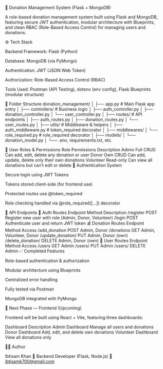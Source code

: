 🧾 Donation Management System (Flask + MongoDB)

A role-based donation management system built using Flask and MongoDB, featuring secure JWT authentication, modular architecture with Blueprints, and clean RBAC (Role-Based Access Control) for managing users and donations.

⚙️ Tech Stack

Backend Framework: Flask (Python)

Database: MongoDB (via PyMongo)

Authentication: JWT (JSON Web Token)

Authorization: Role-Based Access Control (RBAC)

Tools Used: Postman (API Testing), dotenv (env config), Flask Blueprints (modular structure)

📂 Folder Structure
donation_management/
│
├── app.py                         # Main Flask app entry
│
├── controllers/                   # Business logic
│   ├── auth_controller.py
│   ├── donation_controller.py
│   └── user_controller.py
│
├── routes/                        # API endpoints
│   ├── auth_routes.py
│   ├── donation_routes.py
│   └── user_routes.py
│
├── utils/                         # Middleware & helpers
│   ├── auth_middleware.py         # token_required decorator
│
├── middlewares/
│   └── role_required.py           # role_required decorator
│
├── models/
│   └── donation_model.py
│
└── .env, requirements.txt, etc.

👥 User Roles & Permissions
Role	Permissions	Description
Admin	Full CRUD	Can add, edit, delete any donation or user
Donor	Own CRUD	Can add, update, delete only their own donations
Volunteer	Read-only	Can view all donations but can’t edit or delete
🔐 Authentication System

Secure login using JWT Tokens

Tokens stored client-side (for frontend use)

Protected routes use @token_required

Role checking handled via @role_required([...]) decorator

🧱 API Endpoints
🔑 Auth Routes
Endpoint	Method	Description
/register	POST	Register new user with role (Admin, Donor, Volunteer)
/login	POST	Authenticate user and return JWT token
💰 Donation Routes
Endpoint	Method	Access
/add_donation	POST	Admin, Donor
/donations	GET	Admin, Volunteer, Donor
/update_donation/<id>	PUT	Admin, Donor (own)
/delete_donation/<id>	DELETE	Admin, Donor (own)
👥 User Routes
Endpoint	Method	Access
/users	GET	Admin
/users/<id>	PUT	Admin
/users/<id>	DELETE	Admin
✅ Completed Features

Role-based authentication & authorization

Modular architecture using Blueprints

Centralized error handling

Fully tested via Postman

MongoDB integrated with PyMongo

🚧 Next Phase — Frontend (Upcoming)

Frontend will be built using React + Vite, featuring three dashboards:

Dashboard	Description
Admin Dashboard	Manage all users and donations
Donor Dashboard	Add, edit, and delete own donations
Volunteer Dashboard	View all donations only

🧑‍💻 Author

Ibtisam Khan
💼 Backend Developer (Flask, Node.js)
📧 ibtisamk700@gmail.com
